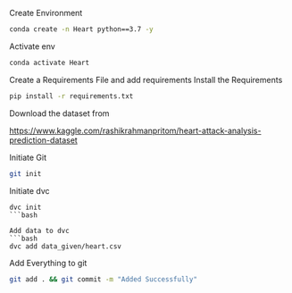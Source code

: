 Create Environment

```bash
conda create -n Heart python==3.7 -y
```

Activate env
```bash
conda activate Heart
```
Create a Requirements File and add requirements
Install the Requirements
```bash
pip install -r requirements.txt
```

Download the dataset from

https://www.kaggle.com/rashikrahmanpritom/heart-attack-analysis-prediction-dataset

Initiate Git
```bash
git init
```
Initiate dvc
```
dvc init
```bash

Add data to dvc
```bash
dvc add data_given/heart.csv
```

Add Everything to git

```bash
git add . && git commit -m "Added Successfully"
```

